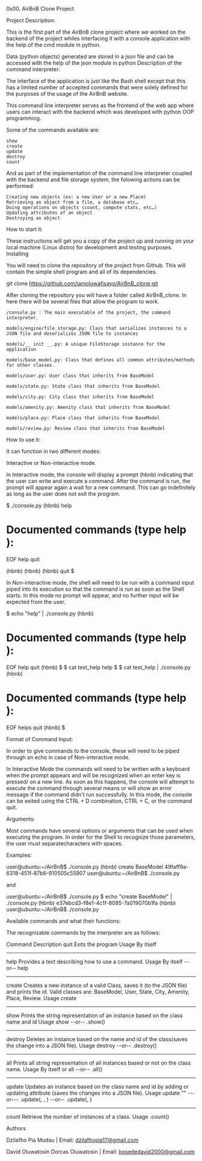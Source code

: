 0x00. AirBnB Clone Project


Project Description:

This is the first part of the AirBnB clone project where we worked on the backend of the project whiles interfacing it with a console application with the help of the cmd module in python.

Data (python objects) generated are stored in a json file and can be accessed with the help of the json module in python
Description of the command interpreter:

The interface of the application is just like the Bash shell except that this has a limited number of accepted commands that were solely defined for the purposes of the usage of the AirBnB website.

This command line interpreter serves as the frontend of the web app where users can interact with the backend which was developed with python OOP programming.

Some of the commands available are:

    show
    create
    update
    destroy
    count

And as part of the implementation of the command line interpreter coupled with the backend and file storage system, the folowing actions can be performed:

    Creating new objects (ex: a new User or a new Place)
    Retrieving an object from a file, a database etc…
    Doing operations on objects (count, compute stats, etc…)
    Updating attributes of an object
    Destroying an object

How to start it:

These instructions will get you a copy of the project up and running on your local machine (Linux distro) for development and testing purposes.
Installing

You will need to clone the repository of the project from Github. This will contain the simple shell program and all of its dependencies.

git clone https://github.com/iamoluwafisayo/AirBnB_clone.git

After cloning the repository you will have a folder called AirBnB_clone. In here there will be several files that allow the program to work.

    /console.py : The main executable of the project, the command interpreter.

    models/engine/file_storage.py: Class that serializes instances to a JSON file and deserializes JSON file to instances

    models/__ init __.py: A unique FileStorage instance for the application

    models/base_model.py: Class that defines all common attributes/methods for other classes.

    models/user.py: User class that inherits from BaseModel

    models/state.py: State class that inherits from BaseModel

    models/city.py: City class that inherits from BaseModel

    models/amenity.py: Amenity class that inherits from BaseModel

    models/place.py: Place class that inherits from BaseModel

    models/review.py: Review class that inherits from BaseModel

How to use it:

It can function in two different modes:

Interactive or Non-interactive mode.

In Interactive mode, the console will display a prompt (hbnb) indicating that the user can write and execute a command. After the command is run, the prompt will appear again a wait for a new command. This can go indefinitely as long as the user does not exit the program.

$ ./console.py
(hbnb) help

Documented commands (type help <topic>):
========================================
EOF  help  quit

(hbnb) 
(hbnb) 
(hbnb) quit
$

In Non-interactive mode, the shell will need to be run with a command input piped into its execution so that the command is run as soon as the Shell starts. In this mode no prompt will appear, and no further input will be expected from the user.

$ echo "help" | ./console.py
(hbnb)

Documented commands (type help <topic>):
========================================
EOF  help  quit
(hbnb) 
$
$ cat test_help
help
$
$ cat test_help | ./console.py
(hbnb)

Documented commands (type help <topic>):
========================================
EOF  helps  quit
(hbnb) 
$

Format of Command Input:

In order to give commands to the console, these will need to be piped through an echo in case of Non-interactive mode.

In Interactive Mode the commands will need to be written with a keyboard when the prompt appears and will be recognized when an enter key is pressed/ on a new line. As soon as this happens, the console will attempt to execute the command through several means or will show an error message if the command didn't run successfully. In this mode, the console can be exited using the CTRL + D combination, CTRL + C, or the command quit.

Arguments:

Most commands have several options or arguments that can be used when executing the program. In order for the Shell to recognize those parameters, the user must separatecharacters  with spaces.

Examples:


user@ubuntu:~/AirBnB$ ./console.py
(hbnb) create BaseModel
49faff9a-6318-451f-87b6-910505c55907
user@ubuntu:~/AirBnB$ ./console.py

and

user@ubuntu:~/AirBnB$ ./console.py $ echo "create BaseModel" | ./console.py
(hbnb)
e37ebcd3-f8e1-4c1f-8095-7a019070b1fa
(hbnb)
user@ubuntu:~/AirBnB$ ./console.py

Available commands and what their functions:

The recognizable commands by the interpreter are as follows:

Command Description
quit  	Exits the program
Usage 	By itself
----- 	-----
help 	Provides a text describing how to use a command.
Usage 	By itself --or-- help <command>
----- 	-----
create 	Creates a new instance of a valid Class, saves it (to the JSON file) and prints the id. Valid classes are: BaseModel, User, State, City, Amenity, Place, Review.
Usage 	create <class name>
----- 	-----
show 	Prints the string representation of an instance based on the class name and id
Usage 	show <class name> <id> --or-- <class name>.show(<id>)
----- 	-----
destroy Deletes an instance based on the name and id of the class(saves the change into a JSON file).
Usage 	destroy <class name> <id> --or-- .destroy()
----- 	-----
all 	Prints all string representation of all instances based or not on the class name.
Usage 	By itself or all <class name> --or-- <class name>.all()
----- 	-----
update 	Updates an instance based on the class name and id by adding or updating attribute (saves the changes into a JSON file).
Usage 	update <class name> <id> <attribute name> "<attribute value>" ---or--- <class name>.update(<id>, <attribute name>, <attribute value>) --or-- <class name>.update(<id>, <dictionary representation>)
----- 	-----
count 	Retrieve the number of instances of a class.
Usage 	<class name>.count()

Authors

Dzilafho Pia Mudau | Email: dzilafhopia17@gmail.com

David Oluwatosin Dorcas Oluwatosin | Email: bosededavid2000@gmail.com

